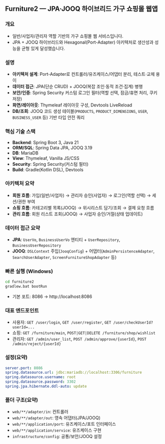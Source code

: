 ## Furniture2 — JPA·JOOQ 하이브리드 가구 쇼핑몰 웹앱

### 개요
- 일반/사업자/관리자 역할 기반의 가구 쇼핑몰 웹 서비스입니다.
- JPA + JOOQ 하이브리드와 Hexagonal(Port-Adapter) 아키텍처로 생산성과 성능을 균형 있게 달성했습니다.

### 설명
- **아키텍처 설계**: Port-Adapter로 컨트롤러/유즈케이스/어댑터 분리, 테스트·교체 용이
- **데이터 접근**: JPA(단순 CRUD) + JOOQ(복잡 조인·동적 조건·집계) 병행
- **보안/인증**: Spring Security 커스텀 로그인 필터(역할 선택, 잠금/휴면 처리, 쿠키 저장)
- **화면/레이아웃**: Thymeleaf 레이아웃 구성, Devtools LiveReload
- **DB/조회**: JOOQ 코드 생성 테이블(`PRODUCTS`, `PRODUCT_DIMENSIONS`, `USER`, `BUSINESS_USER` 등) 기반 타입 안전 쿼리

### 핵심 기술 스택
- **Backend**: Spring Boot 3, Java 21
- **ORM/SQL**: Spring Data JPA, JOOQ 3.19
- **DB**: MariaDB
- **View**: Thymeleaf, Vanilla JS/CSS
- **Security**: Spring Security(커스텀 필터)
- **Build**: Gradle(Kotlin DSL), Devtools

### 아키텍처 요약
- **회원 흐름**: 가입(일반/사업자) → 관리자 승인(사업자) → 로그인(역할 선택) → 세션/권한 부여
- **쇼핑 흐름**: 카테고리별 목록(JOOQ) → 위시리스트 담기/조회 → 결제 요청 흐름
- **관리 흐름**: 회원 리스트 조회(JOOQ) → 사업자 승인/거절(상태 업데이트)

### 데이터 접근 요약
- **JPA**: `UserVo`, `BusinessUserVo` 엔티티 + `UserRepository`, `BusinessUserRepository`
- **JOOQ**: `DSLContext` 주입(`JooqConfig`) + 어댑터(`AdminPersistenceAdapter`, `SearchUserAdapter`, `ScreenFurnitureShopAdapter` 등)

### 빠른 실행 (Windows)
```cmd
cd furniture2
gradlew.bat bootRun
```
- 기본 포트: 8086 → http://localhost:8086

### 대표 엔드포인트
- 사용자: `GET /user/login`, `GET /user/register`, `GET /user/checkUserId?userId=...`
- 쇼핑: `GET /furniture/main`, `POST|GET|DELETE /furniture/shop/wishlist`
- 관리자: `GET /admin/user_list`, `POST /admin/approve/{userId}`, `POST /admin/reject/{userId}`

### 설정(요약)
```yaml
server.port: 8086
spring.datasource.url: jdbc:mariadb://localhost:3306/furniture
spring.datasource.username: root
spring.datasource.password: 3302
spring.jpa.hibernate.ddl-auto: update
```

### 폴더 구조(요약)
- `web/**/adapter/in`: 컨트롤러
- `web/**/adapter/out`: 영속 어댑터(JPA/JOOQ)
- `web/**/application/port`: 유즈케이스/포트 인터페이스
- `web/**/application/service`: 유즈케이스 구현
- `infrastructure/config`: 공통/보안/JOOQ 설정
